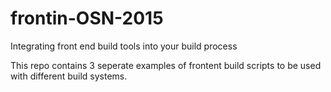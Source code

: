 # frontin-OSN-2015
Integrating front end build tools into your build process

This repo contains 3 seperate examples of frontent build scripts to be used with different build systems.
